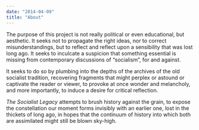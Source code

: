 ```yaml
---
date: "2014-04-09"
title: "About"
---
```



The purpose of this project is not really political or even educational, but aesthetic. It seeks not to propagate the right ideas, nor to correct misunderstandings, but to reflect and reflect upon a sensibility that was lost long ago. It seeks to inculcate a suspicion that something essential is missing from contemporary discussions of “socialism”, for and against.

It seeks to do so by plumbing into the depths of the archives of the old socialist tradition, recovering fragments that might perplex or astound or captivate the reader or viewer, to provoke at once wonder and melancholy, and more importantly, to induce a desire for critical reflection. 

*The Socialist Legacy* attempts to brush history against the grain, to expose the constellation our moment forms invisibly with an earlier one, lost in the thickets of long ago, in hopes that the continuum of history into which both are assimilated might still be blown sky-high.
